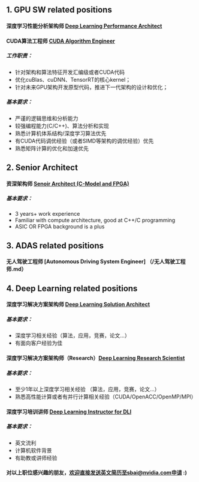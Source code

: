 ## 1. GPU SW related positions

#### 深度学习性能分析架构师 [Deep Learning Performance Architect](/深度学习性能分析架构师.md)
#### CUDA算法工程师 [CUDA Algorithm Engineer](/CUDA_Algorithm_Engineer.md)

##### 工作职责：
- 针对架构和算法特征开发汇编级或者CUDA代码
- 优化cuBlas、cuDNN、TensorRT的核心kernel；
- 针对未来GPU架构开发原型代码，推进下一代架构的设计和优化；
##### 基本要求：
- 严谨的逻辑思维和分析能力
- 较强编程能力(C/C++)、算法分析和实现
- 熟悉计算机体系结构/深度学习算法优先
- 有CUDA代码调优经验（或者SIMD等架构的调优经验）优先
- 熟悉矩阵计算的优化和加速优先

## 2. Senior Architect
#### 资深架构师 [Senoir Architect (C-Model and FPGA)](/Senior_Pre-silicon_C-Model_and_FPGA_Prototype_Architect.md)
##### 基本要求：
 - 3 years+ work experience
 - Familiar with compute architecture, good at C++/C programming
 - ASIC OR FPGA background is a plus

## 3. ADAS related positions
#### 无人驾驶工程师 [Autonomous Driving System Engineer] （/无人驾驶工程师.md）

## 4. Deep Learning related positions
#### 深度学习解决方案架构师 [Deep Learning Solution Architect](/深度学习解决方案架构师.md)
##### 基本要求：
- 深度学习相关经验（算法，应用，竞赛，论文…）
- 有面向客户经验为佳
#### 深度学习解决方案架构师（Research）[Deep Learning Research Scientist](/深度学习解决方案架构师(Research).md)
##### 基本要求：
- 至少1年以上深度学习相关经验 （算法，应用，竞赛，论文…）
- 熟悉高性能计算或者有并行计算相关经验（CUDA/OpenACC/OpenMP/MPI）
#### 深度学习培训讲师 [Deep Learning Instructor for DLI](/深度学习培训讲师.md)
##### 基本要求：
- 英文流利
- 计算机软件背景
- 有助教或讲师经验


#### 对以上职位感兴趣的朋友，欢迎直接发送英文简历至sbai@nvidia.com申请 :)

